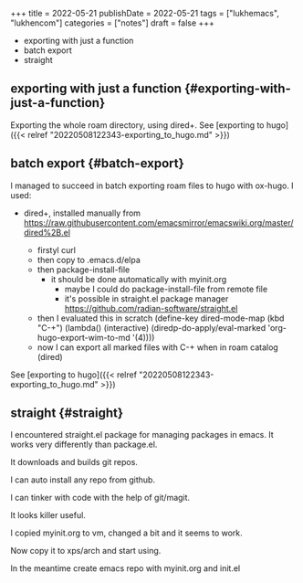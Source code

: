 +++
title = 2022-05-21
publishDate = 2022-05-21
tags = ["lukhemacs", "lukhencom"]
categories = ["notes"]
draft = false
+++

-   exporting with just a function
-   batch export
-   straight

<!--more-->


## exporting with just a function {#exporting-with-just-a-function}

Exporting the whole roam directory, using dired+.
See [exporting to hugo]({{< relref "20220508122343-exporting_to_hugo.md" >}})


## batch export {#batch-export}

I managed to succeed in batch exporting roam files to hugo with ox-hugo.
I used:

-   dired+, installed manually from <https://raw.githubusercontent.com/emacsmirror/emacswiki.org/master/dired%2B.el>

    -   firstyl curl
    -   then copy to .emacs.d/elpa
    -   then package-install-file
        -   it should be done automatically with myinit.org
            -   maybe I could do package-install-file from remote file
            -   it's possible in straight.el package manager <https://github.com/radian-software/straight.el>
    -   then I evaluated this in scratch
        (define-key dired-mode-map (kbd "C-+")
        (lambda()
           (interactive)
           (diredp-do-apply/eval-marked 'org-hugo-export-wim-to-md '(4))))

    <!--listend-->

    -   now I can export all marked files with C-+ when in roam catalog (dired)

See [exporting to hugo]({{< relref "20220508122343-exporting_to_hugo.md" >}})


## straight {#straight}

I encountered straight.el package for managing packages in emacs.
It works very differently than package.el.

It downloads and builds git repos.

I can auto install any repo from github.

I can tinker with code with the help of git/magit.

It looks killer useful.

I copied myinit.org to vm, changed a bit and it seems to work.

Now copy it to xps/arch and start using.

In the meantime create emacs repo with myinit.org and init.el
